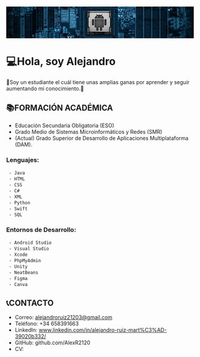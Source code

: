 ![.](banner.jpg)
# 💻​Hola, soy Alejandro 

👾​​Soy un estudiante el cuál tiene unas amplias ganas por aprender y seguir aumentando mi conocimiento.​📲​

## 📚​FORMACIÓN ACADÉMICA
  - Educación Secundaria Obligatoria (ESO)
  - Grado Medio de Sistemas Microinformáticos y Redes (SMR)
  - (Actual) Grado Superior de Desarrollo de Aplicaciones Multiplataforma (DAM).
  ### Lenguajes:
     - Java
     - HTML
     - CSS
     - C#
     - XML
     - Python
     - Swift
     - SQL
  ### Entornos de Desarrollo:
     - Android Studio
     - Visual Studio
     - Xcode
     - PhpMyAdmin
     - Unity
     - NeatBeans
     - Figma
     - Canva
## 📞​CONTACTO
  - Correo: alejandroruiz21203@gmail.com
  - Teléfono: +34 658391663
  - LinkedIn: www.linkedin.com/in/alejandro-ruiz-mart%C3%AD-39020b332/
  - GitHub: github.com/AlexR2120
  - CV: 
    
